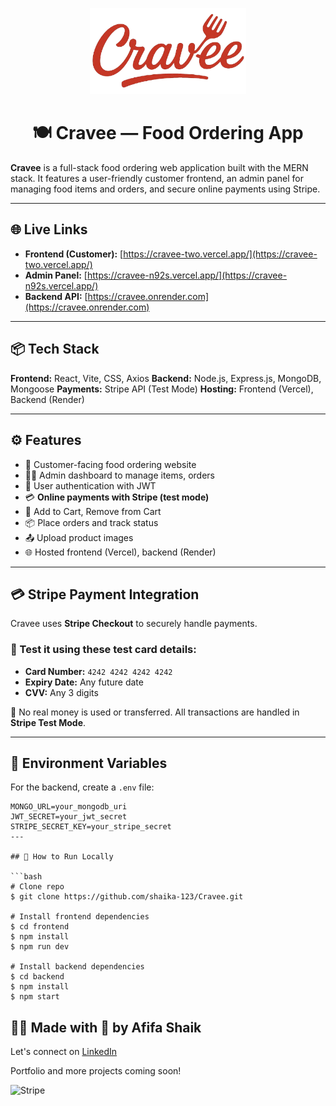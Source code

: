 <p align="center">
  <img src="https://raw.githubusercontent.com/shaika-123/Cravee/main/frontend/src/assets/logo.png" alt="Cravee Logo" width="250"/>
</p>

<h1 align="center">🍽️ Cravee — Food Ordering App</h1>


**Cravee** is a full-stack food ordering web application built with the MERN stack. It features a user-friendly customer frontend, an admin panel for managing food items and orders, and secure online payments using Stripe.

---
## 🌐 Live Links

* **Frontend (Customer):** [https://cravee-two.vercel.app/](https://cravee-two.vercel.app/)
* **Admin Panel:** [https://cravee-n92s.vercel.app/](https://cravee-n92s.vercel.app/)
* **Backend API:** [https://cravee.onrender.com](https://cravee.onrender.com)
---

## 📦 Tech Stack

**Frontend:** React, Vite, CSS, Axios
**Backend:** Node.js, Express.js, MongoDB, Mongoose
**Payments:** Stripe API (Test Mode)
**Hosting:** Frontend (Vercel), Backend (Render)

---

## ⚙️ Features

* 🍕 Customer-facing food ordering website
* 👩‍💻 Admin dashboard to manage items, orders
* 🔐 User authentication with JWT
* 💳 **Online payments with Stripe (test mode)**
* 🛒 Add to Cart, Remove from Cart
* 📦 Place orders and track status
* 📤 Upload product images
* 🌐 Hosted frontend (Vercel), backend (Render)

---

## 💳 Stripe Payment Integration

Cravee uses **Stripe Checkout** to securely handle payments.

### 🧪 Test it using these test card details:

* **Card Number:** `4242 4242 4242 4242`
* **Expiry Date:** Any future date
* **CVV:** Any 3 digits

🚨 No real money is used or transferred. All transactions are handled in **Stripe Test Mode**.

---

## 🔐 Environment Variables

For the backend, create a `.env` file:

```env
MONGO_URL=your_mongodb_uri
JWT_SECRET=your_jwt_secret
STRIPE_SECRET_KEY=your_stripe_secret
---

## 🚀 How to Run Locally

```bash
# Clone repo
$ git clone https://github.com/shaika-123/Cravee.git

# Install frontend dependencies
$ cd frontend
$ npm install
$ npm run dev

# Install backend dependencies
$ cd backend
$ npm install
$ npm start
```


## 🙋‍♀️ Made with 💖 by Afifa Shaik

Let's connect on [LinkedIn](https://www.linkedin.com/in/afifa-shaik-470072268/)

Portfolio and more projects coming soon!

![Stripe](https://img.shields.io/badge/Stripe-Integrated-blueviolet?logo=stripe)
